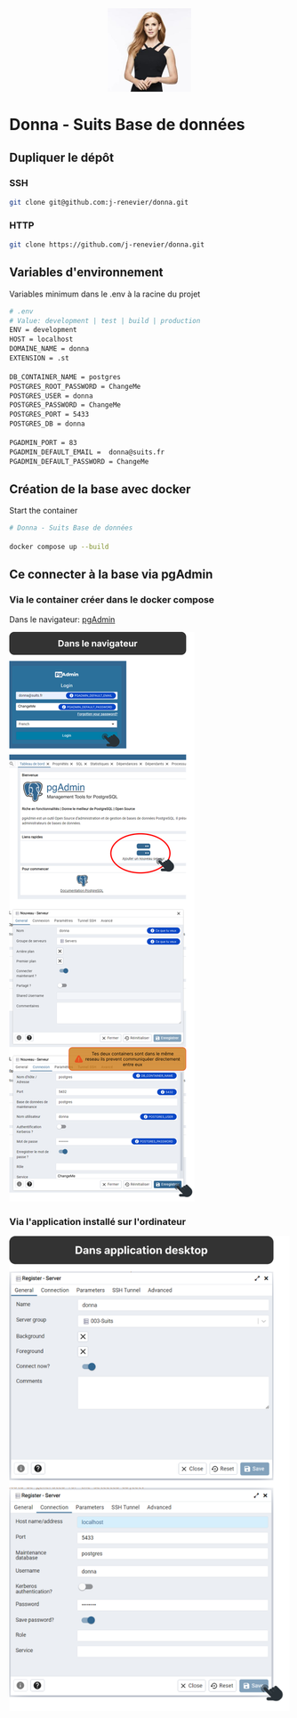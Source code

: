 <div align="center">
  <img height="150"  src="../../asset/media/donna.jpg"  />
</div>

# Donna - Suits Base de données


<h2 id="clone-donna">Dupliquer le dépôt</h2>

<h3 id="ssh-donna">SSH</h3>

```bash
git clone git@github.com:j-renevier/donna.git
```

<h3 id="http-donna">HTTP</h3>

```bash
git clone https://github.com/j-renevier/donna.git
```

## Variables d'environnement 

Variables minimum dans le .env à la racine du projet

```bash 
# .env
# Value: development | test | build | production
ENV = development
HOST = localhost
DOMAINE_NAME = donna
EXTENSION = .st

DB_CONTAINER_NAME = postgres
POSTGRES_ROOT_PASSWORD = ChangeMe
POSTGRES_USER = donna
POSTGRES_PASSWORD = ChangeMe
POSTGRES_PORT = 5433
POSTGRES_DB = donna

PGADMIN_PORT = 83
PGADMIN_DEFAULT_EMAIL =  donna@suits.fr
PGADMIN_DEFAULT_PASSWORD = ChangeMe
```

## Création de la base avec docker

Start the container

``` bash 
# Donna - Suits Base de données

docker compose up --build
```

## Ce connecter à la base via pgAdmin 

### Via le container créer dans le docker compose 

Dans le navigateur: [pgAdmin](http://localhost:83)

![pgAdmin - guide de connection](./../../asset/media/pgadminNavigateur.svg)

### Via l'application installé sur l'ordinateur 

![pgAdmin - guide de connection](./../../asset/media/pgadminDesktop.svg)